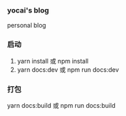 ### yocai's blog
personal blog

### 启动
1. yarn install 或 npm install
2. yarn docs:dev 或 npm run docs:dev

### 打包
yarn docs:build 或 npm run docs:build